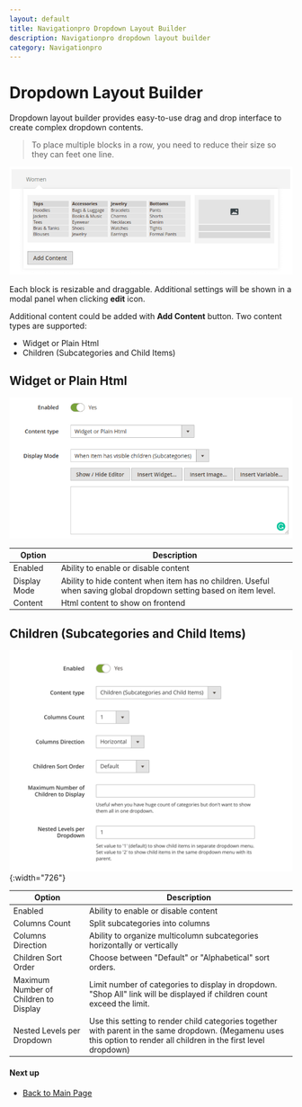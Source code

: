 ```yaml
---
layout: default
title: Navigationpro Dropdown Layout Builder
description: Navigationpro dropdown layout builder
category: Navigationpro
---
```


# Dropdown Layout Builder

Dropdown layout builder provides easy-to-use drag and drop interface to
create complex dropdown contents.

> To place multiple blocks in a row, you need to reduce their size so
> they can feet one line.

![Layout builder](/images/m2/navigationpro/ui/layout-builder.png)

Each block is resizable and draggable. Additional settings will be shown in a
modal panel when clicking **edit** icon.

Additional content could be added with **Add Content** button. Two content types
are supported:

 -  Widget or Plain Html
 -  Children (Subcategories and Child Items)

## Widget or Plain Html

![Widget or Plain Html content](/images/m2/navigationpro/ui/content-html.png)

Option | Description
-------|------------
Enabled| Ability to enable or disable content
Display Mode | Ability to hide content when item has no children. Useful when saving global dropdown setting based on item level.
Content| Html content to show on frontend

## Children (Subcategories and Child Items)

![Subcategories and Child Items content](/images/m2/navigationpro/ui/content-children.png){:width="726"}

Option          | Description
----------------|------------
Enabled         | Ability to enable or disable content
Columns Count   | Split subcategories into columns
Columns Direction | Ability to organize multicolumn subcategories horizontally or vertically
Children Sort Order | Choose between "Default" or "Alphabetical" sort orders.
Maximum Number of Children to Display | Limit number of categories to display in dropdown. "Shop All" link will be displayed if children count exceed the limit.
Nested Levels per Dropdown | Use this setting to render child categories together with parent in the same dropdown. (Megamenu uses this option to render all children in the first level dropdown)

#### Next up

 -  [Back to Main Page](/m2/extensions/navigationpro/)

